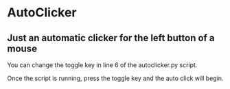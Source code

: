 # AutoClicker
## Just an automatic clicker for the left button of a mouse

You can change the toggle key in line 6 of the autoclicker.py script.

Once the script is running, press the toggle key and the auto click will begin.

